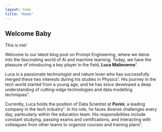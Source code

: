 ```yaml
---
layout: home
title: "Home"
---
```


## Welcome Baby

This is me!

Welcome to our latest blog post on Prompt Engineering, where we delve into the fascinating world of AI and machine learning. Today, we have the pleasure of introducing a key player in the field, **Luca Malinverno**¹.

Luca is a passionate technologist and nature lover who has successfully merged these two interests during his studies in Physics¹. His journey in the tech world started from a young age, and he has since developed a deep understanding of cutting-edge technologies and data modelling techniques¹.

Currently, Luca holds the position of Data Scientist at **Porini**, a leading company in the tech industry¹. In his role, he faces diverse challenges every day, particularly within the education team. His responsibilities include constant studying, passing exams and certifications, and interacting with colleagues from other teams to organize courses and training plans¹.
